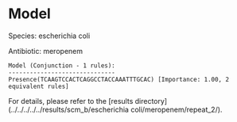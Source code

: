 
# Model

Species: escherichia coli

Antibiotic: meropenem

```
Model (Conjunction - 1 rules):
------------------------------
Presence(TCAAGTCCACTCAGGCCTACCAAATTTGCAC) [Importance: 1.00, 2 equivalent rules]

```

For details, please refer to the [results directory](../../../../../results/scm_b/escherichia coli/meropenem/repeat_2/).

